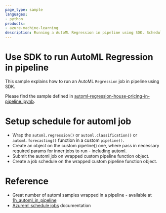 ```yaml
---
page_type: sample
languages:
- python
products:
- azure-machine-learning
description: Running a AutoML Regression in pipeline using SDK. Schedule it.
---
```


# Use SDK to run AutoML Regression in pipeline
This sample explains how to run an AutoML `Regression` job in pipeline using SDK.

Please find the sample defined in [automl-regression-house-pricing-in-pipeline.ipynb](automl-regression-house-pricing-in-pipeline.ipynb).

# Setup schedule for automl job
- Wrap the `automl.regression()` or `automl.classification()` or `automl.forecasting()` function in a custom `pipeline()`.
- Create an object on the custom pipeline() one, where pass in necessary required params for inner jobs to run - including automl.
- Submit the automl job on wrapped custom pipeline function object.
- Create a job schedule on the wrapped custom pipeline function object.

# Reference
- Great number of automl samples wrapped in a pipeline - available at [1h_automl_in_pipeline](https://github.com/Azure/azureml-examples/tree/main/sdk/python/jobs/pipelines/1h_automl_in_pipeline)
- [Azureml schedule jobs](https://learn.microsoft.com/en-us/azure/machine-learning/how-to-schedule-pipeline-job?view=azureml-api-2&tabs=python#create-a-schedule) documentation
